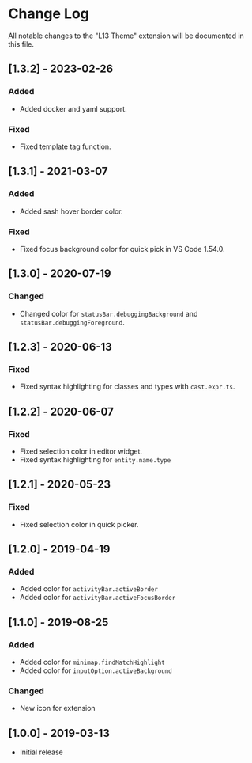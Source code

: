 # Change Log
All notable changes to the "L13 Theme" extension will be documented in this file.

## [1.3.2] - 2023-02-26

### Added
- Added docker and yaml support.

### Fixed
- Fixed template tag function.

## [1.3.1] - 2021-03-07

### Added
- Added sash hover border color.

### Fixed
- Fixed focus background color for quick pick in VS Code 1.54.0.

## [1.3.0] - 2020-07-19

### Changed
- Changed color for `statusBar.debuggingBackground` and `statusBar.debuggingForeground`.

## [1.2.3] - 2020-06-13

### Fixed
- Fixed syntax highlighting for classes and types with `cast.expr.ts`.

## [1.2.2] - 2020-06-07

### Fixed
- Fixed selection color in editor widget.
- Fixed syntax highlighting for `entity.name.type`

## [1.2.1] - 2020-05-23

### Fixed
- Fixed selection color in quick picker.

## [1.2.0] - 2019-04-19

### Added
- Added color for `activityBar.activeBorder`
- Added color for `activityBar.activeFocusBorder`

## [1.1.0] - 2019-08-25

### Added
- Added color for `minimap.findMatchHighlight`
- Added color for `inputOption.activeBackground`

### Changed
- New icon for extension

## [1.0.0] - 2019-03-13
- Initial release